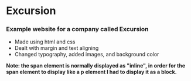 # Excursion

### Example website for a company called Excursion

- Made using html and css
- Dealt with margin and text aligning
- Changed typography, added images, and background color

**Note: the span element is normally displayed as "inline", in order for the span element to display like a p element I had to display it as a block.**


